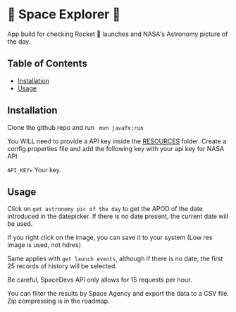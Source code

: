 # :rocket: Space Explorer :rocket:

App build for checking Rocket :rocket: launches and NASA's Astronomy picture of the day.
## Table of Contents

- [Installation](#installation)
- [Usage](#usage)


## Installation

Clone the github repo and run <code> mvn javafx:run </code>

You WILL need to provide a API key inside the [RESOURCES](src/main/resources) folder. 
Create a config.properties file and add the following key with your api key for NASA API

<code>API_KEY=</code> Your key.
## Usage

Click on <code>get astronomy pic of the day</code> to get the APOD of the date introduced in the datepicker. 
If there is no date present, the current date will be used.

If you right click on the image, you can save it to your system (Low res image is used, not hdres)

Same applies with <code>get launch events</code>, although if there is no date, 
the first 25 records of history will be selected.

Be careful, SpaceDevs API only allows for 15 requests per hour.

You can filter the results by Space Agency and export the data to a CSV file. Zip compressing is in the roadmap.

